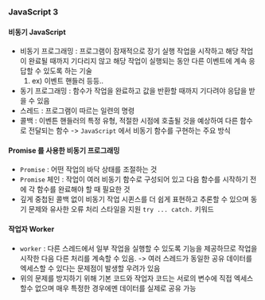 ### JavaScript 3

#### 비동기 JavaScript 
- 비동기 프로그래밍 : 프로그램이 잠재적으로 장기 실행 작업을 시작하고 해당 작업이 완료될 때까지 기다리지 않고 해당 작업이 실행되는 동안 다른 이벤트에 계속 응답할 수 있도록 하는 기술 
  1. ex) 이벤트 핸들러 등등..
- 동기 프로그래밍 : 함수가 작업을 완료하고 값을 반환할 때까지 기다려야 응답을 받을 수 있음
- 스레드 : 프로그램이 따르는 일련의 명령
- 콜백 : 이벤튼 핸들러의 특정 유형, 적절한 시점에 호출될 것을 예상하여 다른 함수로 전달되는 함수 -> `JavaScript` 에서 비동기 함수를 구현하는 주요 방식

#### Promise 를 사용한 비동기 프로그래밍
- `Promise` : 어떤 작업의 바닥 상태를 조절하는 것
- `Promise` 체인 : 작업이 여러 비동기 함수로 구성되어 있고 다음 함수를 시작하기 전에 각 함수를 완료해야 할 때 필요한 것
- 깊게 중첩된 콜백 없이 비동기 작업 시퀸스를 더 쉽게 표현하고 추론할 수 있으며 동기 문제와 유사한 오류 처리 스타일을 지원 `try ... catch.` 키워드

#### 작업자 Worker
- `worker` : 다른 스레드에서 일부 작업을 실행할 수 있도록 기능을 제공하므로 작업을 시작한 다음 다른 처리를 계속할 수 있음. -> 여러 스레드가 동일한 공유 데이터를 엑세스할 수 있다는 문제점이 발생할 우려가 있음
- 위의 문제를 방지하기 위해 기본 코드와 작업자 코드는 서로의 변수에 직접 엑세스할수 없으며 매우 특정한 경우에멘 데이터를 실제로 공유 가능